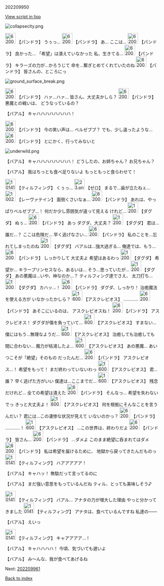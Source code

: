 202209950

[View script in lisp](../scripts/202209950.txt)

![collapsecity.png](../images/backgrounds/collapsecity.png)

<img src="../images/units/62001111.png" alt="62001111.png" height="34"/>
【パンドラ】
うぅっ…

<img src="../images/units/62001111.png" alt="62001111.png" height="34"/>
【パンドラ】
あ…
ここは…

<img src="../images/units/62001111.png" alt="62001111.png" height="34"/>
【パンドラ】
良かった…
「希望」は潰えていなかった
私、生きてる…

<img src="../images/units/62001111.png" alt="62001111.png" height="34"/>
【パンドラ】
キラーズの力が…かろうじて
命を…繋ぎとめてくれていたのね

<img src="../images/units/62001111.png" alt="62001111.png" height="34"/>
【パンドラ】
皆さんの、ところにっ

![ground_surface_break.png](../images/backgrounds/ground_surface_break.png)

<img src="../images/units/62001111.png" alt="62001111.png" height="34"/>
【パンドラ】
ハァ…ハァ…
皆さん、大丈夫かしら？

<img src="../images/units/62001111.png" alt="62001111.png" height="34"/>
【パンドラ】
悪魔との戦いは、
どうなっているの？

【バアル】
キャハハハハハハハハ！

<img src="../images/units/62001111.png" alt="62001111.png" height="34"/>
【パンドラ】
今の笑い声は…
ベルゼブブ？
でも、少し違ったような…

<img src="../images/units/62001111.png" alt="62001111.png" height="34"/>
【パンドラ】
とにかく、行ってみないと

![underwild.png](../images/backgrounds/underwild.png)

【バアル】
キャハハハハハハハハ！
どうしたの、お姉ちゃん？
お兄ちゃん？

【バアル】
我はちっとも食べ足りないよ
もっともっと食らわせて！

<img src="../images/units/101415.png" alt="101415.png" height="34"/>
【ティルフィング】
くぅっ…

<img src="../images/units/23.png" alt="23.png" height="34"/>
【ゼロ】
まるで…歯が立たねぇ…

<img src="../images/units/100221.png" alt="100221.png" height="34"/>
【レーヴァテイン】
面倒くさいなぁ…

<img src="../images/units/62001111.png" alt="62001111.png" height="34"/>
【パンドラ】
あれは、やっぱりベルゼブブ…！
何だか少し雰囲気が違って見える
けれど…

<img src="../images/units/1200641.png" alt="1200641.png" height="34"/>
【ダグダ】
ぬぅ…

<img src="../images/units/62001111.png" alt="62001111.png" height="34"/>
【パンドラ】
あっ
ダグダ、大丈夫？

<img src="../images/units/1200641.png" alt="1200641.png" height="34"/>
【ダグダ】
君は…誰だ…？
ここは危険だ…
早く逃げなさい…

<img src="../images/units/62001111.png" alt="62001111.png" height="34"/>
【パンドラ】
私のことを…忘れてしまったのね

<img src="../images/units/1200641.png" alt="1200641.png" height="34"/>
【ダグダ】
バアルは…強大過ぎる…
俺達では、もう…

<img src="../images/units/62001111.png" alt="62001111.png" height="34"/>
【パンドラ】
しっかりして
大丈夫よ
希望はあるわっ

<img src="../images/units/1200641.png" alt="1200641.png" height="34"/>
【ダグダ】
希望か…
キラープリンセスなら、あるいは…
そう…思っていたが…

<img src="../images/units/1200641.png" alt="1200641.png" height="34"/>
【ダグダ】
あの悪魔は…いや、神なのか…？
ティルフィング達でさえ、
太刀打ち…

<img src="../images/units/1200641.png" alt="1200641.png" height="34"/>
【ダグダ】
カハッ…！

<img src="../images/units/62001111.png" alt="62001111.png" height="34"/>
【パンドラ】
ダグダ、しっかり！
治癒魔法を使える方が
いなかったかしら？

<img src="../images/units/1600111.png" alt="1600111.png" height="34"/>
【アスクレピオス】
…………

<img src="../images/units/62001111.png" alt="62001111.png" height="34"/>
【パンドラ】
あそこにいるのは、
アスクレピオスね！

<img src="../images/units/62001111.png" alt="62001111.png" height="34"/>
【パンドラ】
アスクレピオス！
ダグダが傷を負っていて…

<img src="../images/units/1600111.png" alt="1600111.png" height="34"/>
【アスクレピオス】
すまない…
僕にはもう…無理なようだ…

<img src="../images/units/1600111.png" alt="1600111.png" height="34"/>
【アスクレピオス】
治癒しても治癒しても
間に合わない…
魔力が枯渇したよ…

<img src="../images/units/1600111.png" alt="1600111.png" height="34"/>
【アスクレピオス】
あの悪魔…
あいつこそが「絶望」そのもの
だったんだ…

<img src="../images/units/62001111.png" alt="62001111.png" height="34"/>
【パンドラ】
アスクレピオス…！
希望をもって！
まだ終わっていないわっ

<img src="../images/units/1600111.png" alt="1600111.png" height="34"/>
【アスクレピオス】
君…誰？
早く逃げた方がいい
僕達は…ここまでだ…

<img src="../images/units/1600111.png" alt="1600111.png" height="34"/>
【アスクレピオス】
残念だけれど…
全ての希望は潰えた

<img src="../images/units/62001111.png" alt="62001111.png" height="34"/>
【パンドラ】
そんなっ…
希望を失わないでっ
きっと大丈夫よ！

<img src="../images/units/1600111.png" alt="1600111.png" height="34"/>
【アスクレピオス】
何を根拠にそんなことを言うんだい？
君には…この凄惨な状況が見えて
いないのかっ？

<img src="../images/units/62001111.png" alt="62001111.png" height="34"/>
【パンドラ】
…………！

<img src="../images/units/1600111.png" alt="1600111.png" height="34"/>
【アスクレピオス】
…この世界は、終わりだよ

<img src="../images/units/62001111.png" alt="62001111.png" height="34"/>
【パンドラ】
皆さん…

<img src="../images/units/62001111.png" alt="62001111.png" height="34"/>
【パンドラ】
…ダメよ
このまま絶望に呑まれてはダメ

<img src="../images/units/62001111.png" alt="62001111.png" height="34"/>
【パンドラ】
私は希望を届けるために、
地獄から戻ってきたんだものっ

<img src="../images/units/101415.png" alt="101415.png" height="34"/>
【ティルフィング】
ハアアアアア！

【バアル】
キャハッ！
無駄だって言ってるのに

【バアル】
まだ強い意思をもっているんだね
ティル、とっても美味しそう♪

<img src="../images/units/101415.png" alt="101415.png" height="34"/>
【ティルフィング】
バアル…
アナタの力が増大した理由
やっと分かってきました

<img src="../images/units/101415.png" alt="101415.png" height="34"/>
【ティルフィング】
アナタは、食べているんですね
私達の――

【バアル】
えいっ

<img src="../images/units/101415.png" alt="101415.png" height="34"/>
【ティルフィング】
キャアアアア…！

【バアル】
キャハハハハ！
今頃、気づいても遅いよ

【バアル】
み～んな、我が食べてあげるね


Next: [202209961](202209961.md)

[Back to index](index.md)
